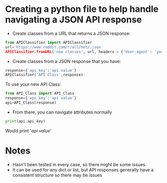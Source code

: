 # Creating a python file to help handle navigating a JSON API response

- Create classes from a URL that returns a JSON response:
```py
from APIClassifier import APIClassifier
url='https://www.reddit.com/r/all/hot/.json
APIClassifier.fromURL('new classes', url, headers = {'User-agent': 'your bot 0.1'})
```

- Create classes from a JSON response that you have:
```py
response={'api_key':'api value'}
APIClassifier('API Class',response)
```

To use your new API Class:
```py
from API_Class import API_Class
response={'api_key':'api value'}
api=API_Class(response)
```

- From there, you can navigate attributes normally
```py
print(api.api_key)
```
Would print '*api value*'

# Notes
- Hasn't been tested in every case, so there might be some issues.
- It can be used for any dict or list, but API responses generally have a consistent structure so there may be issues
